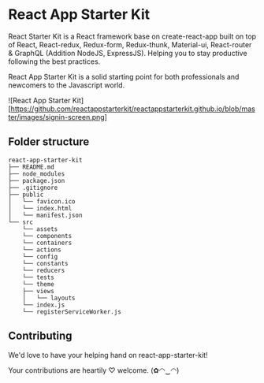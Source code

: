 # React App Starter Kit

React Starter Kit is a React framework base on create-react-app built on top of React, React-redux, Redux-form, Redux-thunk, Material-ui, React-router &   GraphQL (Addition NodeJS, ExpressJS). Helping you to stay productive following the best practices.

React App Starter Kit is a solid starting point for both professionals and newcomers to the Javascript world.

![React App Starter Kit][https://github.com/reactappstarterkit/reactappstarterkit.github.io/blob/master/images/signin-screen.png]

## Folder structure

```
react-app-starter-kit
├── README.md
├── node_modules
├── package.json
├── .gitignore
├── public
│   └── favicon.ico
│   └── index.html
│   └── manifest.json
└── src
    └── assets
    └── components
    └── containers
    └── actions
    └── config
    └── constants
    └── reducers
    └── tests
    └── theme
    ├── views
    │   └── layouts
    └── index.js
    └── registerServiceWorker.js
```

## Contributing

We'd love to have your helping hand on react-app-starter-kit!

Your contributions are heartily ♡ welcome. (✿◠‿◠)
